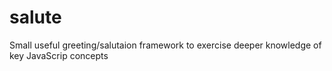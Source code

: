 # salute
Small useful greeting/salutaion framework to exercise deeper knowledge of key JavaScrip concepts
